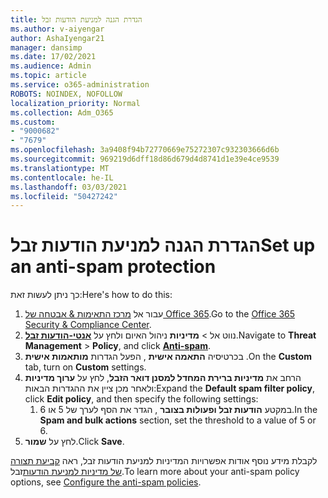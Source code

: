 ```yaml
---
title: הגדרת הגנה למניעת הודעות זבל
ms.author: v-aiyengar
author: AshaIyengar21
manager: dansimp
ms.date: 17/02/2021
ms.audience: Admin
ms.topic: article
ms.service: o365-administration
ROBOTS: NOINDEX, NOFOLLOW
localization_priority: Normal
ms.collection: Adm_O365
ms.custom:
- "9000682"
- "7679"
ms.openlocfilehash: 3a9408f94b72770669e75272307c932303666d6b
ms.sourcegitcommit: 969219d6dff18d86d679d4d8741d1e39e4ce9539
ms.translationtype: MT
ms.contentlocale: he-IL
ms.lasthandoff: 03/03/2021
ms.locfileid: "50427242"
---
```

# <a name="set-up-an-anti-spam-protection"></a><span data-ttu-id="38804-102">הגדרת הגנה למניעת הודעות זבל</span><span class="sxs-lookup"><span data-stu-id="38804-102">Set up an anti-spam protection</span></span>

<span data-ttu-id="38804-103">כך ניתן לעשות זאת:</span><span class="sxs-lookup"><span data-stu-id="38804-103">Here's how to do this:</span></span>

1. <span data-ttu-id="38804-104">עבור אל [מרכז התאימות & אבטחה של Office 365](https://go.microsoft.com/fwlink/p/?linkid=2077143).</span><span class="sxs-lookup"><span data-stu-id="38804-104">Go to the [Office 365 Security & Compliance Center](https://go.microsoft.com/fwlink/p/?linkid=2077143).</span></span>
1. <span data-ttu-id="38804-105">נווט אל   >  **מדיניות** ניהול האיום ולחץ על **[אנטי-הודעות זבל](https://go.microsoft.com/fwlink/p/?linkid=2077143)**.</span><span class="sxs-lookup"><span data-stu-id="38804-105">Navigate to **Threat Management** > **Policy**, and click **[Anti-spam](https://go.microsoft.com/fwlink/p/?linkid=2077143)**.</span></span>
1. <span data-ttu-id="38804-106">בכרטיסיה **התאמה אישית** , הפעל הגדרות **מותאמות אישית** .</span><span class="sxs-lookup"><span data-stu-id="38804-106">On the **Custom** tab, turn on **Custom** settings.</span></span>
1. <span data-ttu-id="38804-107">הרחב את **מדיניות ברירת המחדל למסנן דואר הזבל**, לחץ על **ערוך מדיניות** ולאחר מכן ציין את ההגדרות הבאות:</span><span class="sxs-lookup"><span data-stu-id="38804-107">Expand the **Default spam filter policy**,  click **Edit policy**, and then specify the following settings:</span></span>
    1. <span data-ttu-id="38804-108">במקטע **הודעות זבל ופעולות בצובר** , הגדר את הסף לערך של 5 או 6.</span><span class="sxs-lookup"><span data-stu-id="38804-108">In the **Spam and bulk actions** section, set the threshold to a value of 5 or 6.</span></span>
1. <span data-ttu-id="38804-109">לחץ על **שמור**.</span><span class="sxs-lookup"><span data-stu-id="38804-109">Click **Save**.</span></span>

<span data-ttu-id="38804-110">לקבלת מידע נוסף אודות אפשרויות המדיניות למניעת הודעות זבל, ראה [קביעת תצורה של מדיניות למניעת הודעות](https://go.microsoft.com/fwlink/?linkid=2092051)זבל.</span><span class="sxs-lookup"><span data-stu-id="38804-110">To learn more about your anti-spam policy options, see [Configure the anti-spam policies](https://go.microsoft.com/fwlink/?linkid=2092051).</span></span>
